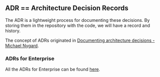 ## ADR == Architecture Decision Records

The ADR is a lightweight process for documenting these decisions. By storing them in the repository with the code, we will have a record and history.

The concept of ADRs originated in [Documenting architecture decisions - Michael Nygard](http://thinkrelevance.com/blog/2011/11/15/documenting-architecture-decisions).  

### ADRs for Enterprise

All the ADRs for Enterprise can be found [here](https://github.com/weaveworks/weave-gitops-private).